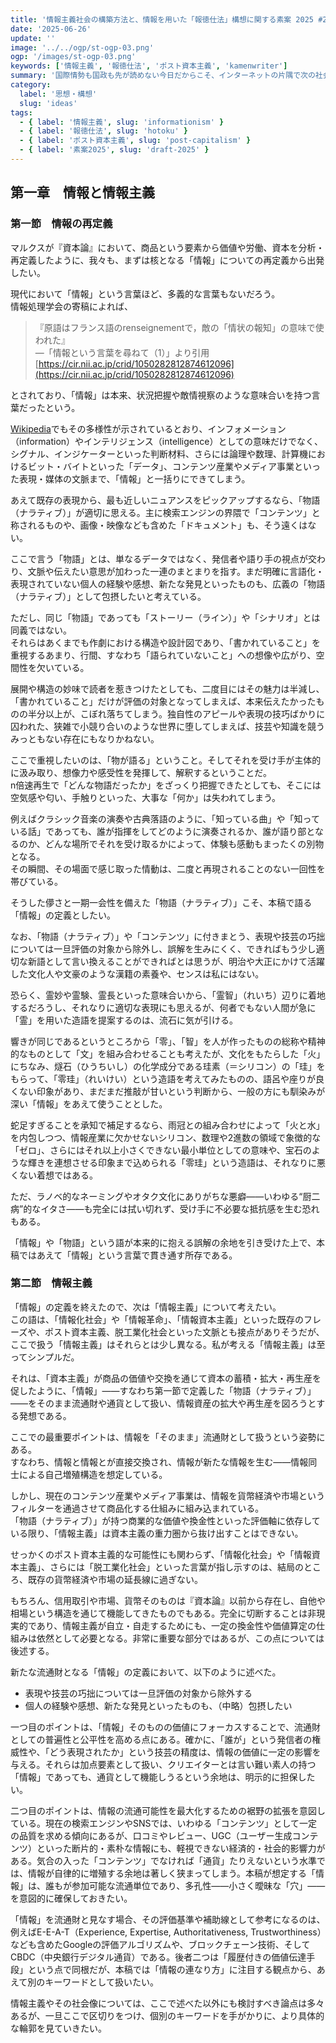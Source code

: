 ```yaml
---
title: '情報主義社会の構築方法と、情報を用いた「報徳仕法」構想に関する素案 2025 #2'
date: '2025-06-26'
update: ''
image: '../../ogp/st-ogp-03.png'
ogp: '/images/st-ogp-03.png'
keywords: ['情報主義', '報徳仕法', 'ポスト資本主義', 'kamenwriter']
summary: '国際情勢も国政も先が読めない今日だからこそ、インターネットの片隅で次の社会構想を好き勝手に放言しようという取り組み。情報や報徳仕法の再解釈や、詰めの甘い思想を素人が垂れ流していくシリーズ第二弾。'
category:
  label: '思想・構想'
  slug: 'ideas'
tags:
  - { label: '情報主義', slug: 'informationism' }
  - { label: '報徳仕法', slug: 'hotoku' }
  - { label: 'ポスト資本主義', slug: 'post-capitalism' }
  - { label: '素案2025', slug: 'draft-2025' }
---
```


## 第一章　情報と情報主義

### 第一節　情報の再定義

マルクスが『資本論』において、商品という要素から価値や労働、資本を分析・再定義したように、我々も、まずは核となる「情報」についての再定義から出発したい。

現代において「情報」という言葉ほど、多義的な言葉もないだろう。<br />
情報処理学会の寄稿によれば、

> 『原語はフランス語のrenseignementで，敵の「情状の報知」の意味で使われた』<br />
> —「情報という言葉を尋ねて（1）」より引用<br />
> [https://cir.nii.ac.jp/crid/1050282812874612096](https://cir.nii.ac.jp/crid/1050282812874612096)

とされており、「情報」は本来、状況把握や敵情視察のような意味合いを持つ言葉だったという。

[Wikipedia](https://ja.wikipedia.org/wiki/%E6%83%85%E5%A0%B1)でもその多様性が示されているとおり、インフォメーション（information）やインテリジェンス（intelligence）としての意味だけでなく、シグナル、インジケーターといった判断材料、さらには論理や数理、計算機におけるビット・バイトといった「データ」、コンテンツ産業やメディア事業といった表現・媒体の文脈まで、「情報」と一括りにできてしまう。

あえて既存の表現から、最も近しいニュアンスをピックアップするなら、「物語（ナラティブ）」が適切に思える。主に検索エンジンの界隈で「コンテンツ」と称されるものや、画像・映像なども含めた「ドキュメント」も、そう遠くはない。

ここで言う「物語」とは、単なるデータではなく、発信者や語り手の視点が交わり、文脈や伝えたい意思が加わった一連のまとまりを指す。まだ明確に言語化・表現されていない個人の経験や感想、新たな発見といったものも、広義の「物語（ナラティブ）」として包摂したいと考えている。

ただし、同じ「物語」であっても「ストーリー（ライン）」や「シナリオ」とは同義ではない。<br />
それらはあくまでも作劇における構造や設計図であり、「書かれていること」を重視するあまり、行間、すなわち「語られていないこと」への想像や広がり、空間性を欠いている。

展開や構造の妙味で読者を惹きつけたとしても、二度目にはその魅力は半減し、「書かれていること」だけが評価の対象となってしまえば、本来伝えたかったものの半分以上が、こぼれ落ちてしまう。独自性のアピールや表現の技巧ばかりに囚われた、狭雑で小競り合いのような世界に堕してしまえば、技芸や知識を競うみっともない存在にもなりかねない。

ここで重視したいのは、「物が語る」ということ。そしてそれを受け手が主体的に汲み取り、想像力や感受性を発揮して、解釈するということだ。<br />
n倍速再生で「どんな物語だったか」をざっくり把握できたとしても、そこには空気感や匂い、手触りといった、大事な「何か」は失われてしまう。

例えばクラシック音楽の演奏や古典落語のように、「知っている曲」や「知っている話」であっても、誰が指揮をしてどのように演奏されるか、誰が語り部となるのか、どんな場所でそれを受け取るかによって、体験も感動もまったくの別物となる。<br />
その瞬間、その場面で感じ取った情動は、二度と再現されることのない一回性を帯びている。

そうした儚さと一期一会性を備えた「物語（ナラティブ）」こそ、本稿で語る「情報」の定義としたい。

なお、「物語（ナラティブ）」や「コンテンツ」に付きまとう、表現や技芸の巧拙については一旦評価の対象から除外し、誤解を生みにくく、できればもう少し適切な新語として言い換えることができればとは思うが、明治や大正にかけて活躍した文化人や文豪のような漢籍の素養や、センスは私にはない。

恐らく、霊妙や霊験、霊長といった意味合いから、「霊智」（れいち）辺りに着地するだろうし、それなりに適切な表現にも思えるが、何者でもない人間が急に「霊」を用いた造語を提案するのは、流石に気が引ける。

響きが同じであるというところから「零」、「智」を人が作ったものの総称や精神的なものとして「文」を組み合わせることも考えたが、文化をもたらした「火」にちなみ、燧石（ひうちいし）の化学成分である珪素（＝シリコン）の「珪」をもらって、「零珪」（れいけい）という造語を考えてみたものの、語呂や座りが良くない印象があり、まだまだ推敲が甘いという判断から、一般の方にも馴染みが深い「情報」をあえて使うこととした。

蛇足すぎることを承知で補足するなら、雨冠との組み合わせによって「火と水」を内包しつつ、情報産業に欠かせないシリコン、数理や2進数の領域で象徴的な「ゼロ」、さらにはそれ以上小さくできない最小単位としての意味や、宝石のような輝きを連想させる印象まで込められる「零珪」という造語は、それなりに悪くない着想ではある。

ただ、ラノベ的なネーミングやオタク文化にありがちな悪癖——いわゆる“厨二病”的なイタさ——も完全には拭い切れず、受け手に不必要な抵抗感を生む恐れもある。

「情報」や「物語」という語が本来的に抱える誤解の余地を引き受けた上で、本稿ではあえて「情報」という言葉で貫き通す所存である。

### 第二節　情報主義

「情報」の定義を終えたので、次は「情報主義」について考えたい。<br />
この語は、「情報化社会」や「情報革命」、「情報資本主義」といった既存のフレーズや、ポスト資本主義、脱工業化社会といった文脈とも接点がありそうだが、ここで扱う「情報主義」はそれらとは少し異なる。私が考える「情報主義」は至ってシンプルだ。

それは、「資本主義」が商品の価値や交換を通じて資本の蓄積・拡大・再生産を促したように、「情報」――すなわち第一節で定義した「物語（ナラティブ）」――をそのまま流通財や通貨として扱い、情報資産の拡大や再生産を図ろうとする発想である。

ここでの最重要ポイントは、情報を「そのまま」流通財として扱うという姿勢にある。<br />
すなわち、情報と情報とが直接交換され、情報が新たな情報を生む――情報同士による自己増殖構造を想定している。

しかし、現在のコンテンツ産業やメディア事業は、情報を貨幣経済や市場というフィルターを通過させて商品化する仕組みに組み込まれている。<br />
「物語（ナラティブ）」が持つ商業的な価値や換金性といった評価軸に依存している限り、「情報主義」は資本主義の重力圏から抜け出すことはできない。

せっかくのポスト資本主義的な可能性にも関わらず、「情報化社会」や「情報資本主義」、さらには「脱工業化社会」といった言葉が指し示すのは、結局のところ、既存の貨幣経済や市場の延長線に過ぎない。

もちろん、信用取引や市場、貨幣そのものは『資本論』以前から存在し、自他や相場という構造を通じて機能してきたものでもある。完全に切断することは非現実的であり、情報主義が自立・自走するためにも、一定の換金性や価値算定の仕組みは依然として必要となる。非常に重要な部分ではあるが、この点については後述する。

新たな流通財となる「情報」の定義において、以下のように述べた。

- 表現や技芸の巧拙については一旦評価の対象から除外する
- 個人の経験や感想、新たな発見といったものも、（中略）包摂したい

一つ目のポイントは、「情報」そのものの価値にフォーカスすることで、流通財としての普遍性と公平性を高める点にある。確かに、「誰が」という発信者の権威性や、「どう表現されたか」という技芸の精度は、情報の価値に一定の影響を与える。それらは加点要素として扱い、クリエイターとは言い難い素人の持つ「情報」であっても、通貨として機能しうるという余地は、明示的に担保したい。

二つ目のポイントは、情報の流通可能性を最大化するための裾野の拡張を意図している。現在の検索エンジンやSNSでは、いわゆる「コンテンツ」として一定の品質を求める傾向にあるが、口コミやレビュー、UGC（ユーザー生成コンテンツ）といった断片的・素朴な情報にも、軽視できない経済的・社会的影響力がある。気合の入った「コンテンツ」でなければ「通貨」たりえないという水準では、情報が自律的に増殖する余地は著しく狭まってしまう。本稿が想定する「情報」は、誰もが参加可能な流通単位であり、多孔性――小さく曖昧な「穴」――を意図的に確保しておきたい。

「情報」を流通財と見なす場合、その評価基準や補助線として参考になるのは、例えばE-E-A-T（Experience, Expertise, Authoritativeness, Trustworthiness）なども含めたGoogleの評価アルゴリズムや、ブロックチェーン技術、そしてCBDC（中央銀行デジタル通貨）である。後者二つは「履歴付きの価値伝達手段」という点で同根だが、本稿では「情報の連なり方」に注目する観点から、あえて別のキーワードとして扱いたい。

情報主義やその社会像については、ここで述べた以外にも検討すべき論点は多々あるが、一旦ここで区切りをつけ、個別のキーワードを手がかりに、より具体的な輪郭を見ていきたい。

